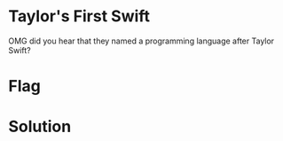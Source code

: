 # Taylor's First Swift
OMG did you hear that they named a programming language after Taylor Swift?

# Flag

# Solution